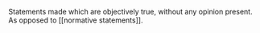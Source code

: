 Statements made which are objectively true, without any opinion present. As opposed to [[normative statements]].